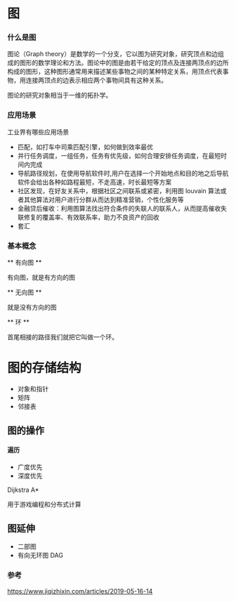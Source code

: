 # 图

### 什么是图

图论（Graph theory）是数学的一个分支，它以图为研究对象，研究顶点和边组成的图形的数学理论和方法。图论中的图是由若干给定的顶点及连接两顶点的边所构成的图形，这种图形通常用来描述某些事物之间的某种特定关系，用顶点代表事物，用连接两顶点的边表示相应两个事物间具有这种关系。

图论的研究对象相当于一维的拓扑学。


### 应用场景

工业界有哪些应用场景

* 匹配，如打车中司乘匹配引擎，如何做到效率最优
* 并行任务调度，一组任务，任务有优先级，如何合理安排任务调度，在最短时间内完成
* 导航路径规划，在使用导航软件时,用户在选择一个开始地点和目的地之后导航软件会给出各种如路程最短，不走高速，时长最短等方案
* 社区发现，在好友关系中，根据社区之间联系或紧密，利用图 louvain 算法或者其他算法对用户进行分群从而达到精准营销，个性化服务等
* 金融贷后催收：利用图算法找出符合条件的失联人的联系人，从而提高催收失联修复的覆盖率、有效联系率，助力不良资产的回收
* 套汇 


### 基本概念

** 有向图 **

有向图，就是有方向的图

** 无向图 **

就是没有方向的图

** 环 **

首尾相接的路径我们就把它叫做一个环。


# 图的存储结构

* 对象和指针
* 矩阵
* 邻接表


## 图的操作

#### 遍历

* 广度优先
* 深度优先

Dijkstra
A*

用于游戏编程和分布式计算


## 图延伸

* 二部图
* 有向无环图 DAG


### 参考

https://www.jiqizhixin.com/articles/2019-05-16-14
